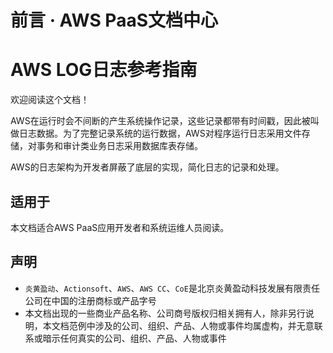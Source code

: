 # 前言 · AWS PaaS文档中心

# AWS LOG日志参考指南

欢迎阅读这个文档！

AWS在运行时会不间断的产生系统操作记录，这些记录都带有时间戳，因此被叫做日志数据。为了完整记录系统的运行数据，AWS对程序运行日志采用文件存储，对事务和审计类业务日志采用数据库表存储。

AWS的日志架构为开发者屏蔽了底层的实现，简化日志的记录和处理。

## 适用于

本文档适合AWS PaaS应用开发者和系统运维人员阅读。

## 声明

  * `炎黄盈动`、`Actionsoft`、`AWS`、`AWS CC`、`CoE`是北京炎黄盈动科技发展有限责任公司在中国的注册商标或产品字号
  * 本文档出现的一些商业产品名称、公司商号版权归相关拥有人，除非另行说明，本文档范例中涉及的公司、组织、产品、人物或事件均属虚构，并无意联系或暗示任何真实的公司、组织、产品、人物或事件